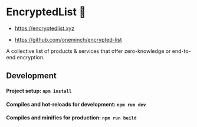 # EncryptedList 🔐

- https://encryptedlist.xyz

- https://github.com/oneminch/encrypted-list

A collective list of products & services that offer zero-knowledge or end-to-end encryption.

## Development

#### Project setup: `npm install`

#### Compiles and hot-reloads for development: `npm run dev`

#### Compiles and minifies for production: `npm run build`
